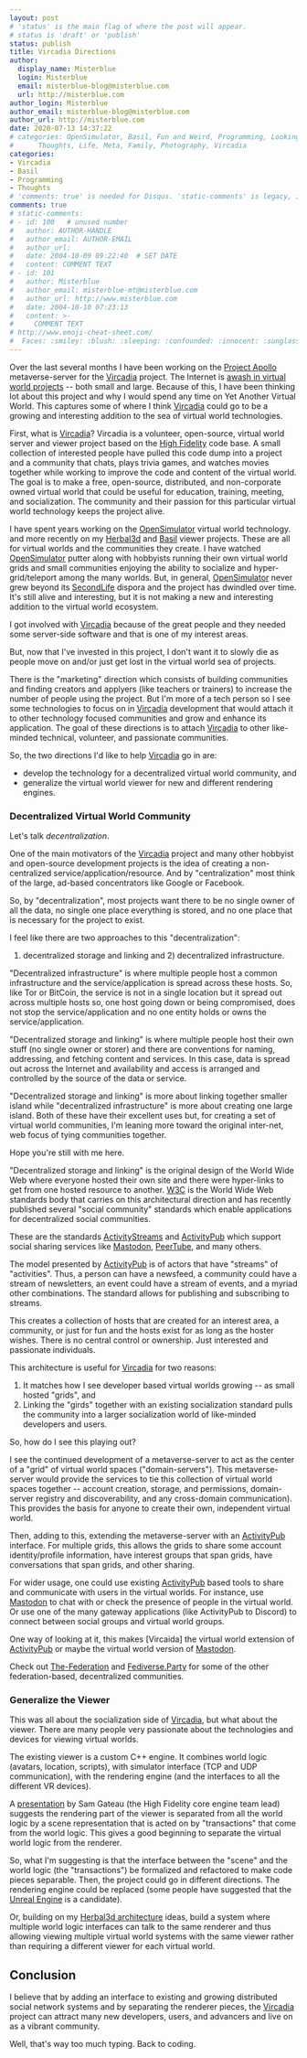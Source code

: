 ```yaml
---
layout: post
# 'status' is the main flag of where the post will appear.
# status is 'draft' or 'publish'
status: publish
title: Vircadia Directions
author:
  display_name: Misterblue
  login: Misterblue
  email: misterblue-blog@misterblue.com
  url: http://misterblue.com
author_login: Misterblue
author_email: misterblue-blog@misterblue.com
author_url: http://misterblue.com
date: 2020-07-13 14:37:22
# categories: OpenSimulator, Basil, Fun and Weird, Programming, LookingGlass, Travel
#      Thoughts, Life, Meta, Family, Photography, Vircadia
categories:
- Vircadia
- Basil
- Programming
- Thoughts
# 'comments: true' is needed for Disqus. 'static-comments' is legacy, imbedded comments.
comments: true
# static-comments:
# - id: 100   # unused number
#   author: AUTHOR-HANDLE
#   author_email: AUTHOR-EMAIL
#   author_url:
#   date: 2004-10-09 09:22:40  # SET DATE
#   content: COMMENT TEXT
# - id: 101
#   author: Misterblue
#   author_email: misterblue-mt@misterblue.com
#   author_url: http://www.misterblue.com
#   date: 2004-10-10 07:23:13
#   content: >-
#     COMMENT TEXT
# http://www.emoji-cheat-sheet.com/
#  Faces: :smiley: :blush: :sleeping: :confounded: :innocent: :sunglasses: :sleepy:
---
```

Over the last several months I have been working on 
the [Project Apollo] metaverse-server for the [Vircadia] project.
The Internet is [awash in virtual world projects] -- both small and large.
Because of this, I have been thinking lot about this project and why I would
spend any time on Yet Another Virtual World.
This captures some of where I think [Vircadia] could go to be a
growing and interesting addition to the sea of virtual world technologies.

First, what is [Vircadia]?
Vircadia is a volunteer, open-source, virtual world server and viewer project
based on the [High Fidelity] code base.
A small collection of interested people have pulled this code dump into
a project and a community that chats, plays trivia games, and watches movies
together while working to improve the code and content of the virtual world.
The goal is to make a free, open-source, distributed, and non-corporate owned
virtual world that could be useful for education, training, meeting, and socialization.
The community and their passion for this particular virtual world technology
keeps the project alive.

I have spent years working on the [OpenSimulator] virtual world technology.
and more recently on my
[Herbal3d] and [Basil] viewer projects.
These are all for virtual worlds and the communities they create.
I have watched [OpenSimulator] putter along with hobbyists running their
own virtual world grids and small communities enjoying the ability
to socialize and hyper-grid/teleport among the many worlds.
But, in general, [OpenSimulator] never grew beyond its [SecondLife]
dispora and the project has dwindled over time.
It's still alive and interesting, but it is not making a new and interesting
addition to the virtual world ecosystem.

I got involved with [Vircadia] because of the great people and
they needed some server-side software and that is one of my interest areas.

But, now that I've invested in this project, I don't want it to
slowly die as people move on and/or just get lost in the virtual world
sea of projects.

There is the "marketing" direction which consists of building
communities and finding creators and applyers (like teachers or trainers)
to increase the number of people using the project.
But I'm more of a tech person so I see some technologies to focus
on in [Vircadia] development that would attach it to other
technology focused communities and grow and enhance its application.
The goal of these directions is to attach [Vircadia] to other
like-minded technical, volunteer, and passionate communities.

So, the two directions I'd like to help [Vircadia] go in are:

- develop the technology for a decentralized virtual world community, and
- generalize the virtual world viewer for new and different rendering engines.

### Decentralized Virtual World Community

Let's talk _decentralization_. 

One of the main motivators of the [Vircadia] project and many other
hobbyist and open-source development projects is the idea of creating
a non-centralized service/application/resource.
And by "centralization" most think of the large, ad-based concentrators
like Google or Facebook.

So, by "decentralization", most projects want there to be no single
owner of all the data, no single one place everything is stored, and
no one place that is necessary for the project to exist.

I feel like there are two approaches to this "decentralization":
1) decentralized storage and linking and 2) decentralized infrastructure.

"Decentralized infrastructure" is where multiple people host a common
infrastructure and the service/application is spread across these hosts.
So, like Tor or BitCoin, the service is not in a single location but
it spread out across multiple hosts so, one host going down or being
compromised, does not stop the service/application and no one entity
holds or owns the service/application.

"Decentralized storage and linking" is where multiple people host their
own stuff (no single owner or storer) and there are conventions for
naming, addressing, and fetching content and services.
In this case, data is spread out across the Internet and
availability and access is arranged and controlled by the source
of the data or service.

"Decentralized storage and linking" is more about linking together
smaller island while "decentralized infrastructure" is more about creating
one large island.
Both of these have their excellent uses but, for creating a set of virtual
world communities, I'm leaning more toward the original inter-net, web
focus of tying communities together.

Hope you're still with me here.

"Decentralized storage and linking" is the original design of the
World Wide Web where everyone hosted their own site and there were
hyper-links to get from one hosted resource to another.
[W3C] is the World Wide Web standards body that carries on
this architectural direction and has recently published several
"social community" standards which enable applications for
decentralized social communities.

These are the standards [ActivityStreams] and [ActivityPub] which
support social sharing services like [Mastodon], [PeerTube], and
many others.

The model presented by [ActivityPub] is of actors that have
"streams" of "activities". Thus, a person can have a newsfeed,
a community could have a stream of newsletters, an event could have
a stream of events, and a myriad other combinations. The standard
allows for publishing and subscribing to streams.

This creates a collection of hosts that are created for an interest
area, a community, or just for fun and the hosts exist for as long
as the hoster wishes. There is no central control or ownership.
Just interested and passionate individuals.

This architecture is useful for [Vircadia] for two reasons:

1. It matches how I see developer based virtual worlds growing -- as small hosted "grids", and
2. Linking the "girds" together with an existing socialization standard pulls the community
   into a larger socialization world of like-minded developers and users.

So, how do I see this playing out?

I see the continued development of a metaverse-server to act as the center of a "grid"
of virtual world spaces ("domain-servers"). This metaverse-server would provide
the services to tie this collection of virtual world spaces together --
account creation, storage, and permissions, domain-server registry and discoverability,
and any cross-domain communication).
This provides the basis for anyone to create their own, independent virtual world.

Then, adding to this, extending the metaverse-server with an [ActivityPub]
interface. For multiple grids, this allows the grids to share some
account identity/profile information, have interest groups that span grids,
have conversations that span grids, and other sharing.

For wider usage, one could use existing [ActivityPub] based tools to share
and communicate with users in the virtual worlds.
For instance, use [Mastodon] to chat with or check the presence of people
in the virtual world.
Or use one of the many gateway applications (like ActivityPub to Discord)
to connect between social groups and virtual world groups.

One way of looking at it, this makes [Vircaida] the virtual world extension
of [ActivityPub] or maybe the virtual world version of [Mastodon].

Check out [The-Federation] and [Fediverse.Party] for some of the other
federation-based, decentralized communities.

### Generalize the Viewer

This was all about the socialization side of [Vircadia], but what about
the viewer.
There are many people very passionate about the technologies and devices
for viewing virtual worlds.

The existing viewer is a custom C++ engine. It combines world logic
(avatars, location, scripts), with simulator interface (TCP and UDP
communication), with the rendering engine (and the interfaces to all the
different VR devices).

A [presentation] by Sam Gateau (the High Fidelity core engine team lead)
suggests the rendering part of the viewer is separated from all the world
logic by a scene representation that is acted on by "transactions" that
come from the world logic.
This gives a good beginning to separate the virtual world logic from the renderer.

So, what I'm suggesting is that the interface between the "scene" and
the world logic (the "transactions") be formalized and refactored to
make code pieces separable.
Then, the project could go in different directions.
The rendering engine could be replaced (some people have suggested that
the [Unreal Engine] is a candidate).

Or, building on my [Herbal3d architecture] ideas, build a system
where multiple world logic interfaces can talk to the same renderer
and thus allowing viewing multiple virtual world systems with
the same viewer rather than requiring a different viewer for
each virtual world.

## Conclusion

I believe that by adding an interface to existing and growing
distributed social network systems and by separating the renderer pieces,
the [Vircadia] project can attract many new developers, users, and
advancers and live on as a vibrant community.

Well, that's way too much typing. Back to coding.

[Project Apollo]: https://github.com/kasenvr/project-apollo
[Vircadia]: https://vircadia.com
[awash in virtual world projects]: https://ryanschultz.com/list-of-social-vr-virtual-worlds/
[High Fidelity]: https://en.wikipedia.org/wiki/High_Fidelity_(company)
[SecondLife]: https://secondlife.com/
[ActivityPub]: https://www.w3.org/TR/activitypub/
[ActivityStreams]: https://www.w3.org/TR/activitystreams-core/
[OpenSimulator]: http://opensimulator.org/wiki/Main_Page
[Herbal3d]: https://herbal3d.github.io/
[Basil]: https://github.com/Herbal3d/basil
[W3C]: https://www.w3.org/
[ActivityStreams]: https://www.w3.org/TR/activitystreams-core/
[ActivityPub]: https://www.w3.org/TR/activitypub/
[Mastodon]: https://joinmastodon.org/
[PeerTube]: https://joinpeertube.org/instances
[The-Federation]: https://the-federation.info/
[Fediverse.Party]: https://fediverse.party/
[presentation]: https://cdn.discordapp.com/attachments/564926326025224214/729066537368944751/High_Fidelity_Interface_Core_Engine.pdf
[Unreal Engine]: https://www.unrealengine.com/
[Herbal3d architecture]: https://herbal3d.github.io/architecture/

